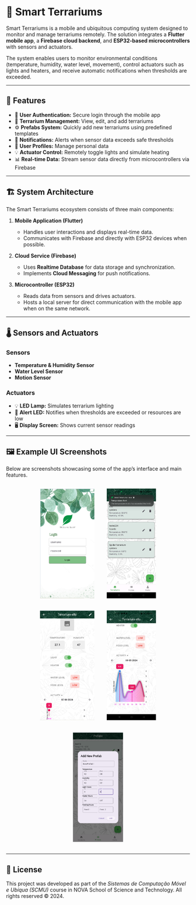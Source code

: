 # 🦎 Smart Terrariums

Smart Terrariums is a mobile and ubiquitous computing system designed to monitor and manage terrariums remotely. The solution integrates a **Flutter mobile app**, a **Firebase cloud backend**, and **ESP32-based microcontrollers** with sensors and actuators.

The system enables users to monitor environmental conditions (temperature, humidity, water level, movement), control actuators such as lights and heaters, and receive automatic notifications when thresholds are exceeded.

---

## 📱 Features

* 🔐 **User Authentication:** Secure login through the mobile app
* 🌿 **Terrarium Management:** View, edit, and add terrariums
* ⚙️ **Prefabs System:** Quickly add new terrariums using predefined templates
* 🔔 **Notifications:** Alerts when sensor data exceeds safe thresholds
* 👤 **User Profiles:** Manage personal data
* 💡 **Actuator Control:** Remotely toggle lights and simulate heating
* 📊 **Real-time Data:** Stream sensor data directly from microcontrollers via Firebase

---

## 🏗️ System Architecture

The Smart Terrariums ecosystem consists of three main components:

1. **Mobile Application (Flutter)**

   * Handles user interactions and displays real-time data.
   * Communicates with Firebase and directly with ESP32 devices when possible.

2. **Cloud Service (Firebase)**

   * Uses **Realtime Database** for data storage and synchronization.
   * Implements **Cloud Messaging** for push notifications.

3. **Microcontroller (ESP32)**

   * Reads data from sensors and drives actuators.
   * Hosts a local server for direct communication with the mobile app when on the same network.

---

## 🌡️ Sensors and Actuators

### Sensors

* **Temperature & Humidity Sensor**
* **Water Level Sensor**
* **Motion Sensor**

### Actuators

* 💡 **LED Lamp:** Simulates terrarium lighting
* 🚨 **Alert LED:** Notifies when thresholds are exceeded or resources are low
* 🖥️ **Display Screen:** Shows current sensor readings

---

## 🖼️ Example UI Screenshots 

Below are screenshots showcasing some of the app’s interface and main features.

<div align="center">
  <img src="assets/login_screen.png" alt="Museum Store" height="300" style="margin: 15px;">
  <img src="assets/home_screen.png" alt="Home Screen" height="300" style="margin: 15px;">
  <img src="assets/view_two.png" alt="Museum Store" height="300" style="margin: 15px;">
  <img src="assets/view_one.png" alt="Challenge Popup" height="300" style="margin: 15px;">
  <img src="assets/prefab_screen.png" alt="Interactive Map" height="300" style="margin: 15px;">
</div>

---

## 📄 License

This project was developed as part of the *Sistemas de Computação Móvel e Ubíqua (SCMU)* course in NOVA School of Science and Technology.
All rights reserved © 2024.

